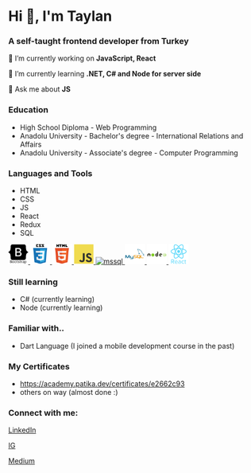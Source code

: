 # Hi 👋, I'm Taylan

### A self-taught frontend developer from Turkey


🔭 I’m currently working on **JavaScript, React**

🌱 I’m currently learning **.NET, C# and Node for server side**

💬 Ask me about **JS**

### Education
- High School Diploma - Web Programming
- Anadolu University - Bachelor's degree - International Relations and Affairs
- Anadolu University - Associate's degree - Computer Programming

### Languages and Tools

- HTML
- CSS
- JS
- React
- Redux
- SQL

<p align="left"> <a href="https://getbootstrap.com" target="_blank" rel="noreferrer"> <img src="https://raw.githubusercontent.com/devicons/devicon/master/icons/bootstrap/bootstrap-plain-wordmark.svg" alt="bootstrap" width="40" height="40"/> </a> <a href="https://www.w3schools.com/css/" target="_blank" rel="noreferrer"> <img src="https://raw.githubusercontent.com/devicons/devicon/master/icons/css3/css3-original-wordmark.svg" alt="css3" width="40" height="40"/> </a> <a href="https://www.w3.org/html/" target="_blank" rel="noreferrer"> <img src="https://raw.githubusercontent.com/devicons/devicon/master/icons/html5/html5-original-wordmark.svg" alt="html5" width="40" height="40"/> </a> <a href="https://developer.mozilla.org/en-US/docs/Web/JavaScript" target="_blank" rel="noreferrer"> <img src="https://raw.githubusercontent.com/devicons/devicon/master/icons/javascript/javascript-original.svg" alt="javascript" width="40" height="40"/> </a> <a href="https://www.microsoft.com/en-us/sql-server" target="_blank" rel="noreferrer"> <img src="https://www.svgrepo.com/show/303229/microsoft-sql-server-logo.svg" alt="mssql" width="40" height="40"/> </a> <a href="https://www.mysql.com/" target="_blank" rel="noreferrer"> <img src="https://raw.githubusercontent.com/devicons/devicon/master/icons/mysql/mysql-original-wordmark.svg" alt="mysql" width="40" height="40"/> </a> <a href="https://nodejs.org" target="_blank" rel="noreferrer"> <img src="https://raw.githubusercontent.com/devicons/devicon/master/icons/nodejs/nodejs-original-wordmark.svg" alt="nodejs" width="40" height="40"/> </a> <a href="https://reactjs.org/" target="_blank" rel="noreferrer"> <img src="https://raw.githubusercontent.com/devicons/devicon/master/icons/react/react-original-wordmark.svg" alt="react" width="40" height="40"/> </a> </p>

### Still learning
- C# (currently learning)
- Node (currently learning)

### Familiar with..

- Dart Language (I joined a mobile development course in the past)

### My Certificates

- https://academy.patika.dev/certificates/e2662c93
- others on way (almost done :)

### Connect with me:

[LinkedIn](https://www.linkedin.com/in/taylan-bayraklı-902368226/)

[IG](https://www.instagram.com/taylanbayrakli/)

[Medium](https://medium.com/@taylanbayrakli)

